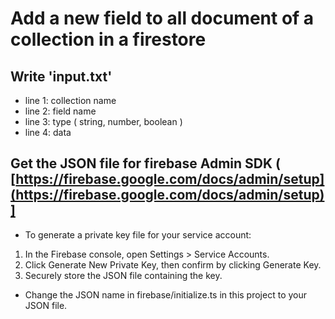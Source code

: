 # Add a new field to all document of a collection in a firestore
## Write 'input.txt'  
* line 1: collection name
* line 2: field name
* line 3: type ( string, number, boolean )
* line 4: data
## Get the JSON file for firebase Admin SDK  ( [https://firebase.google.com/docs/admin/setup](https://firebase.google.com/docs/admin/setup)]
 * To generate a private key file for your service account:
  1. In the Firebase console, open Settings > Service Accounts.
  2. Click Generate New Private Key, then confirm by clicking Generate Key.
  3. Securely store the JSON file containing the key.
  * Change the JSON name in firebase/initialize.ts in this project to your JSON file.